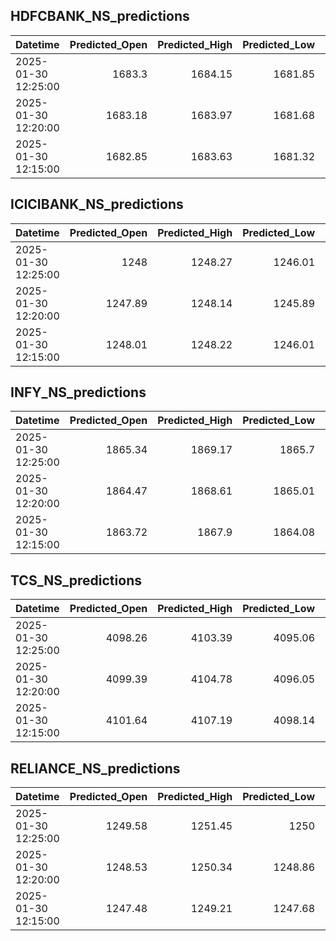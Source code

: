 ## HDFCBANK_NS_predictions
| Datetime            |   Predicted_Open |   Predicted_High |   Predicted_Low |   Predicted_Close |   Predicted_Volume |
|:--------------------|-----------------:|-----------------:|----------------:|------------------:|-------------------:|
| 2025-01-30 12:25:00 |          1683.3  |          1684.15 |         1681.85 |           1682.66 |            95773.3 |
| 2025-01-30 12:20:00 |          1683.18 |          1683.97 |         1681.68 |           1682.4  |            98176.8 |
| 2025-01-30 12:15:00 |          1682.85 |          1683.63 |         1681.32 |           1681.92 |           100778   |

## ICICIBANK_NS_predictions
| Datetime            |   Predicted_Open |   Predicted_High |   Predicted_Low |   Predicted_Close |   Predicted_Volume |
|:--------------------|-----------------:|-----------------:|----------------:|------------------:|-------------------:|
| 2025-01-30 12:25:00 |          1248    |          1248.27 |         1246.01 |           1246.56 |            80009.8 |
| 2025-01-30 12:20:00 |          1247.89 |          1248.14 |         1245.89 |           1246.45 |            77202   |
| 2025-01-30 12:15:00 |          1248.01 |          1248.22 |         1246.01 |           1246.52 |            76066.4 |

## INFY_NS_predictions
| Datetime            |   Predicted_Open |   Predicted_High |   Predicted_Low |   Predicted_Close |   Predicted_Volume |
|:--------------------|-----------------:|-----------------:|----------------:|------------------:|-------------------:|
| 2025-01-30 12:25:00 |          1865.34 |          1869.17 |         1865.7  |           1867.11 |            74982.7 |
| 2025-01-30 12:20:00 |          1864.47 |          1868.61 |         1865.01 |           1866.09 |            60733.4 |
| 2025-01-30 12:15:00 |          1863.72 |          1867.9  |         1864.08 |           1864.84 |            51147.9 |

## TCS_NS_predictions
| Datetime            |   Predicted_Open |   Predicted_High |   Predicted_Low |   Predicted_Close |   Predicted_Volume |
|:--------------------|-----------------:|-----------------:|----------------:|------------------:|-------------------:|
| 2025-01-30 12:25:00 |          4098.26 |          4103.39 |         4095.06 |           4097.88 |            15230.5 |
| 2025-01-30 12:20:00 |          4099.39 |          4104.78 |         4096.05 |           4098.88 |            15246.8 |
| 2025-01-30 12:15:00 |          4101.64 |          4107.19 |         4098.14 |           4101.08 |            15581.2 |

## RELIANCE_NS_predictions
| Datetime            |   Predicted_Open |   Predicted_High |   Predicted_Low |   Predicted_Close |   Predicted_Volume |
|:--------------------|-----------------:|-----------------:|----------------:|------------------:|-------------------:|
| 2025-01-30 12:25:00 |          1249.58 |          1251.45 |         1250    |           1250.68 |            64157.4 |
| 2025-01-30 12:20:00 |          1248.53 |          1250.34 |         1248.86 |           1249.59 |            64820   |
| 2025-01-30 12:15:00 |          1247.48 |          1249.21 |         1247.68 |           1248.46 |            65476.3 |

